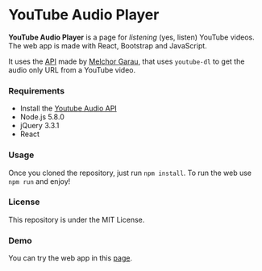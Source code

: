 # YouTube Audio Player

**YouTube Audio Player** is a page for *listening* (yes, listen) YouTube videos.
The web app is made with React, Bootstrap and JavaScript.


It uses the [API](https://github.com/melchor629/youtubedl-audio-api)
made by [Melchor Garau](https://github.com/melchor629),
that uses `youtube-dl` to get the audio only URL from a YouTube video.

### Requirements
 - Install the [Youtube Audio API](https://github.com/melchor629/youtubedl-audio-api)
 - Node.js 5.8.0
 - jQuery 3.3.1
 - React

### Usage
Once you cloned the repository, just run `npm install`. To run the web use `npm run` and enjoy!

### License
This repository is under the MIT License.

### Demo
You can try the web app in this [page](https://raul.ml/ytAudio/).